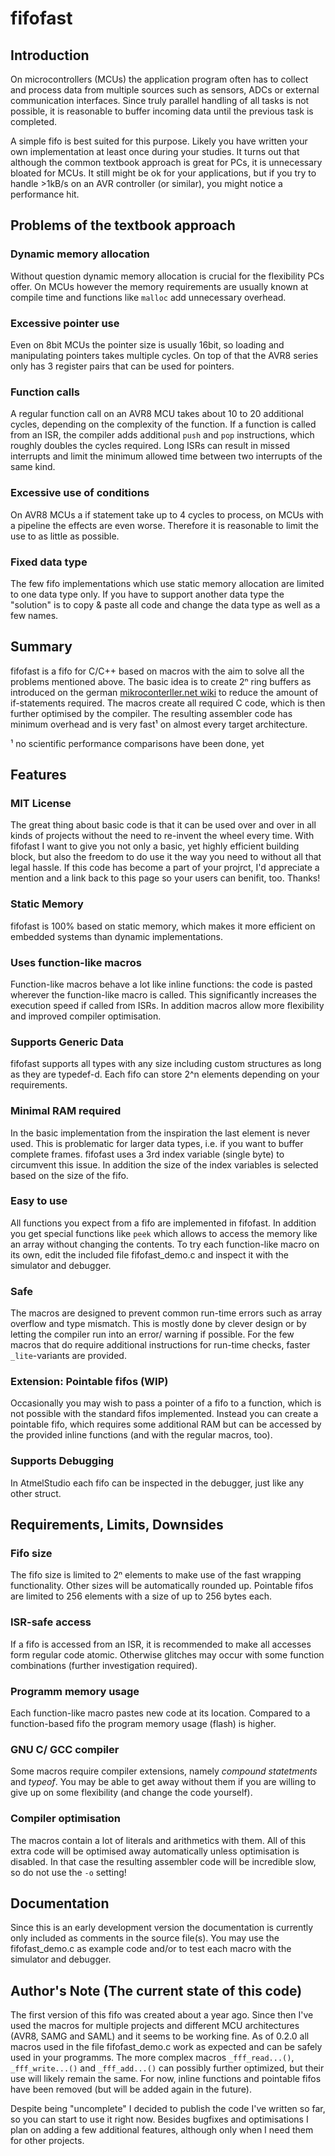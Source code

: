 # fifofast


## Introduction
On microcontrollers (MCUs) the application program often has to collect and process data from multiple sources such as sensors, ADCs or external communication interfaces. Since truly parallel handling of all tasks is not possible, it is reasonable to buffer incoming data until the previous task is completed.

A simple fifo is best suited for this purpose. Likely you have written your own implementation at least once during your studies. It turns out that although the common textbook approach is great for PCs, it is unnecessary bloated for MCUs. It still might be ok for your applications, but if you try to handle >1kB/s on an AVR controller (or similar), you might notice a performance hit.


## Problems of the textbook approach

### Dynamic memory allocation
Without question dynamic memory allocation is crucial for the flexibility PCs offer. On MCUs however the memory requirements are usually known at compile time and functions like `malloc` add unnecessary overhead.

### Excessive pointer use
Even on 8bit MCUs the pointer size is usually 16bit, so loading and manipulating pointers takes multiple cycles. On top of that the AVR8 series only has 3 register pairs that can be used for pointers. 

### Function calls
A regular function call on an AVR8 MCU takes about 10 to 20 additional cycles, depending on the complexity of the function. If a function is called from an ISR, the compiler adds additional `push` and `pop` instructions, which roughly doubles the cycles required. Long ISRs can result in missed interrupts and limit the minimum allowed time between two interrupts of the same kind.

### Excessive use of conditions
On AVR8 MCUs a if statement take up to 4 cycles to process, on MCUs with a pipeline the effects are even worse. Therefore it is reasonable to limit the use to as little as possible.

### Fixed data type
The few fifo implementations which use static memory allocation are limited to one data type only. If you have to support another data type the "solution" is to copy & paste all code and change the data type as well as a few names.


## Summary

fifofast is a fifo for C/C++ based on macros with the aim to solve all the problems mentioned above. The basic idea is to create 2ⁿ ring buffers as introduced on the german [mikroconterller.net wiki](https://www.mikrocontroller.net/articles/FIFO#2n-Ringpuffer_-_die_schnellste_L.C3.B6sung) to reduce the amount of if-statements required. The macros create all required C code, which is then further optimised by the compiler. The resulting assembler code has minimum overhead and is very fast¹ on almost every target architecture.

¹ no scientific performance comparisons have been done, yet


## Features

### MIT License
The great thing about basic code is that it can be used over and over in all kinds of projects without the need to re-invent the wheel every time. With fifofast I want to give you not only a basic, yet highly efficient building block, but also the freedom to do use it the way you need to without all that legal hassle. If this code has become a part of your projrct, I'd appreciate a mention and a link back to this page so your users can benifit, too. Thanks!

### Static Memory
fifofast is 100% based on static memory, which makes it more efficient on embedded systems than dynamic implementations.

### Uses function-like macros
Function-like macros behave a lot like inline functions: the code is pasted wherever the function-like macro is called. This significantly increases the execution speed if called from ISRs. In addition macros allow more flexibility and improved compiler optimisation.

### Supports Generic Data
fifofast supports all types with any size including custom structures as long as they are typedef-d. Each fifo can store 2^n elements depending on your requirements.

### Minimal RAM required
In the basic implementation from the inspiration the last element is never used. This is problematic for larger data types, i.e. if you want to buffer complete frames. fifofast uses a 3rd index variable (single byte) to circumvent this issue. In addition the size of the index variables is selected based on the size of the fifo.

### Easy to use
All functions you expect from a fifo are implemented in fifofast. In addition you get special functions like `peek` which allows to access the memory like an array without changing the contents. To try each function-like macro on its own, edit the included file fifofast_demo.c and inspect it with the simulator and debugger.

### Safe
The macros are designed to prevent common run-time errors such as array overflow and type mismatch. This is mostly done by clever design or by letting the compiler run into an error/ warning if possible. For the few macros that do require additional instructions for run-time checks, faster `_lite`-variants are provided.

### Extension: Pointable fifos (WIP)
Occasionally you may wish to pass a pointer of a fifo to a function, which is not possible with the standard fifos implemented. Instead you can create a pointable fifo, which requires some additional RAM but can be accessed by the provided inline functions (and with the regular macros, too).

### Supports Debugging
In AtmelStudio each fifo can be inspected in the debugger, just like any other struct.


## Requirements, Limits, Downsides

### Fifo size
The fifo size is limited to 2ⁿ elements to make use of the fast wrapping functionality. Other sizes will be automatically rounded up. Pointable fifos are limited to 256 elements with a size of up to 256 bytes each.

### ISR-safe access
If a fifo is accessed from an ISR, it is recommended to make all accesses form regular code atomic. Otherwise glitches may occur with some function combinations (further investigation required).

### Programm memory usage
Each function-like macro pastes new code at its location. Compared to a function-based fifo the program memory usage (flash) is higher.

### GNU C/ GCC compiler
Some macros require compiler extensions, namely _compound statetments_ and _typeof_. You may be able to get away without them if you are willing to give up on some flexibility (and change the code yourself).

### Compiler optimisation
The macros contain a lot of literals and arithmetics with them. All of this extra code will be optimised away automatically unless optimisation is disabled. In that case the resulting assembler code will be incredible slow, so do not use the `-o` setting!


## Documentation
Since this is an early development version the documentation is currently only included as comments in the source file(s). You may use the fifofast_demo.c as example code and/or to test each macro with the simulator and debugger.


## Author's Note (The current state of this code)
The first version of this fifo was created about a year ago. Since then I've used the macros for multiple projects and different MCU architectures (AVR8, SAMG and SAML) and it seems to be working fine. As of 0.2.0 all macros used in the file fifofast_demo.c work as expected and can be safely used in your programms. The more complex macros `_fff_read...()`, `_fff_write...()` and `_fff_add...()` can possibly further optimized, but their use will likely remain the same. For now, inline functions and pointable fifos have been removed (but will be added again in the future).

Despite being "uncomplete" I decided to publish the code I've written so far, so you can start to use it right now. Besides bugfixes and optimisations I plan on adding a few additional features, although only when I need them for other projects.
